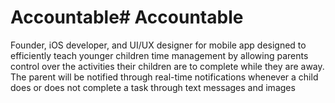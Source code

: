 # Accountable# Accountable
Founder, iOS developer, and UI/UX designer for mobile app designed to efficiently teach younger children
time management by allowing parents control over the activities their children are to complete while they are away. The parent will be notified through real-time notifications whenever a child does or does not complete a task through text messages and images
